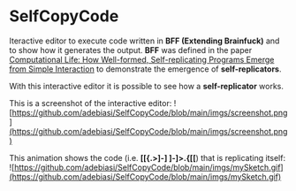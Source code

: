# SelfCopyCode

Iteractive editor to execute code written in **BFF (Extending Brainfuck)** and to show how it generates the output. **BFF** was defined in the paper [Computational Life: How Well-formed, Self-replicating Programs Emerge from Simple Interaction](https://arxiv.org/abs/2406.19108) to demonstrate the emergence of __self-replicators__.

With this interactive editor it is possible to see how a __self-replicator__ works. 

This is a screenshot of the interactive editor:
![https://github.com/adebiasi/SelfCopyCode/blob/main/imgs/screenshot.png](https://github.com/adebiasi/SelfCopyCode/blob/main/imgs/screenshot.png)

This animation shows the code (i.e. __[[{.>]-] ]-]>.{[[__) that is replicating itself:
![https://github.com/adebiasi/SelfCopyCode/blob/main/imgs/mySketch.gif](https://github.com/adebiasi/SelfCopyCode/blob/main/imgs/mySketch.gif)
